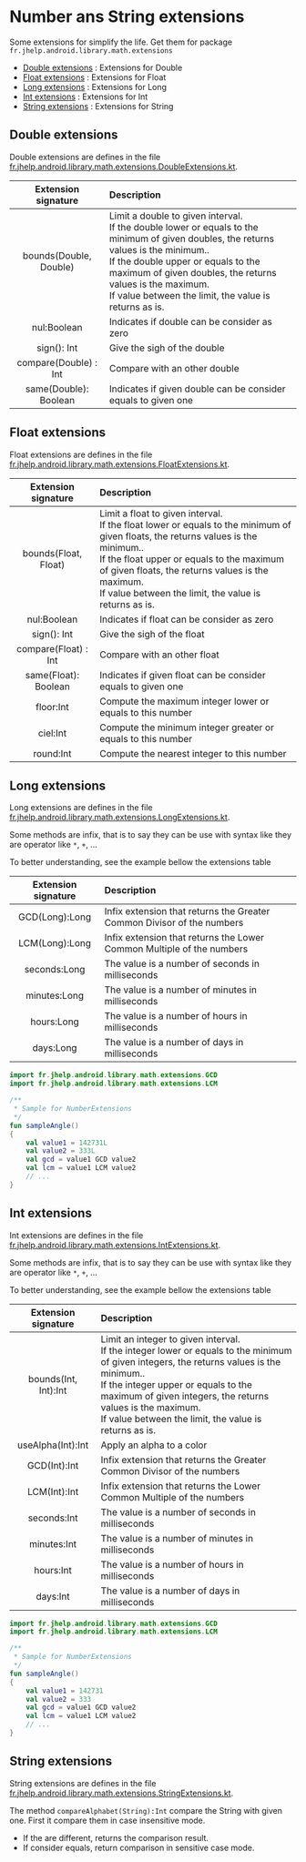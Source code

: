 # Number ans String extensions

Some extensions for simplify the life.
Get them for package `fr.jhelp.android.library.math.extensions`

* [Double extensions](#double-extensions) : Extensions for Double
* [Float extensions](#float-extensions) : Extensions for Float
* [Long extensions](#long-extensions) : Extensions for Long
* [Int extensions](#int-extensions) : Extensions for Int
* [String extensions](#string-extensions) : Extensions for String

## Double extensions

Double extensions are defines in the file [fr.jhelp.android.library.math.extensions.DoubleExtensions.kt](../../../src/main/java/fr/jhelp/android/library/math/extensions/DoubleExtensions.kt).

|  Extension signature   | Description                                                                                                                                                                                                                                                                                                |
|:----------------------:|:-----------------------------------------------------------------------------------------------------------------------------------------------------------------------------------------------------------------------------------------------------------------------------------------------------------|
| bounds(Double, Double) | Limit a double to given interval.<br/>If the double lower or equals to the minimum of given doubles, the returns values is the minimum..<br/>If the double upper or equals to the maximum of given doubles, the returns values is the maximum.<br/>If value between the limit, the value is returns as is. |
|      nul:Boolean       | Indicates if double can be consider as zero                                                                                                                                                                                                                                                                |
|      sign(): Int       | Give the sigh of the double                                                                                                                                                                                                                                                                                |
| compare(Double) : Int  | Compare with an other double                                                                                                                                                                                                                                                                               |
| same(Double): Boolean  | Indicates if given double can be consider equals to given one                                                                                                                                                                                                                                              |

## Float extensions

Float extensions are defines in the file [fr.jhelp.android.library.math.extensions.FloatExtensions.kt](../../../src/main/java/fr/jhelp/android/library/math/extensions/FloatExtensions.kt).

| Extension signature  | Description                                                                                                                                                                                                                                                                                           |
|:--------------------:|:------------------------------------------------------------------------------------------------------------------------------------------------------------------------------------------------------------------------------------------------------------------------------------------------------|
| bounds(Float, Float) | Limit a float to given interval.<br/>If the float lower or equals to the minimum of given floats, the returns values is the minimum..<br/>If the float upper or equals to the maximum of given floats, the returns values is the maximum.<br/>If value between the limit, the value is returns as is. |
|     nul:Boolean      | Indicates if float can be consider as zero                                                                                                                                                                                                                                                            |
|     sign(): Int      | Give the sigh of the float                                                                                                                                                                                                                                                                            |
| compare(Float) : Int | Compare with an other float                                                                                                                                                                                                                                                                           |
| same(Float): Boolean | Indicates if given float can be consider equals to given one                                                                                                                                                                                                                                          |
|      floor:Int       | Compute the maximum integer lower or equals to this number                                                                                                                                                                                                                                            |
|       ciel:Int       | Compute the minimum integer greater or equals to this number                                                                                                                                                                                                                                          |
|      round:Int       | Compute the nearest integer to this number                                                                                                                                                                                                                                                            |

## Long extensions

Long extensions are defines in the file [fr.jhelp.android.library.math.extensions.LongExtensions.kt](../../../src/main/java/fr/jhelp/android/library/math/extensions/LongExtensions.kt).

Some methods are infix, that is to say they can be use with syntax like they are operator like `*`, `+`, ...

To better understanding, see the example bellow the extensions table

| Extension signature | Description                                                            |
|:-------------------:|:-----------------------------------------------------------------------|
|   GCD(Long):Long    | Infix extension that returns the Greater Common Divisor of the numbers |
|   LCM(Long):Long    | Infix extension that returns the Lower Common Multiple of the numbers  |
|    seconds:Long     | The value is a number of seconds in milliseconds                       |
|    minutes:Long     | The value is a number of minutes in milliseconds                       |
|     hours:Long      | The value is a number of hours in milliseconds                         |
|      days:Long      | The value is a number of days in milliseconds                          |

```kotlin
import fr.jhelp.android.library.math.extensions.GCD
import fr.jhelp.android.library.math.extensions.LCM

/**
 * Sample for NumberExtensions
 */
fun sampleAngle()
{
    val value1 = 142731L
    val value2 = 333L
    val gcd = value1 GCD value2
    val lcm = value1 LCM value2
    // ...
}
```

## Int extensions

Int extensions are defines in the file [fr.jhelp.android.library.math.extensions.IntExtensions.kt](../../../src/main/java/fr/jhelp/android/library/math/extensions/IntExtensions.kt).

Some methods are infix, that is to say they can be use with syntax like they are operator like `*`, `+`, ...

To better understanding, see the example bellow the extensions table

| Extension signature  | Description                                                                                                                                                                                                                                                                                                      |
|:--------------------:|:-----------------------------------------------------------------------------------------------------------------------------------------------------------------------------------------------------------------------------------------------------------------------------------------------------------------|
| bounds(Int, Int):Int | Limit an integer to given interval.<br/>If the integer lower or equals to the minimum of given integers, the returns values is the minimum..<br/>If the integer upper or equals to the maximum of given integers, the returns values is the maximum.<br/>If value between the limit, the value is returns as is. |
|  useAlpha(Int):Int   | Apply an alpha to a color                                                                                                                                                                                                                                                                                        |
|     GCD(Int):Int     | Infix extension that returns the Greater Common Divisor of the numbers                                                                                                                                                                                                                                           |
|     LCM(Int):Int     | Infix extension that returns the Lower Common Multiple of the numbers                                                                                                                                                                                                                                            |
|     seconds:Int      | The value is a number of seconds in milliseconds                                                                                                                                                                                                                                                                 |
|     minutes:Int      | The value is a number of minutes in milliseconds                                                                                                                                                                                                                                                                 |
|      hours:Int       | The value is a number of hours in milliseconds                                                                                                                                                                                                                                                                   |
|       days:Int       | The value is a number of days in milliseconds                                                                                                                                                                                                                                                                    |

```kotlin
import fr.jhelp.android.library.math.extensions.GCD
import fr.jhelp.android.library.math.extensions.LCM

/**
 * Sample for NumberExtensions
 */
fun sampleAngle()
{
    val value1 = 142731
    val value2 = 333
    val gcd = value1 GCD value2
    val lcm = value1 LCM value2
    // ...
}
```

## String extensions

String extensions are defines in the file [fr.jhelp.android.library.math.extensions.StringExtensions.kt](../../../src/main/java/fr/jhelp/android/library/math/extensions/StringExtensions.kt).

The method `compareAlphabet(String):Int` compare the String with given one.
First it compare them in case insensitive mode.
* If the are different, returns the comparison result.
* If consider equals, return comparison in sensitive case mode.


